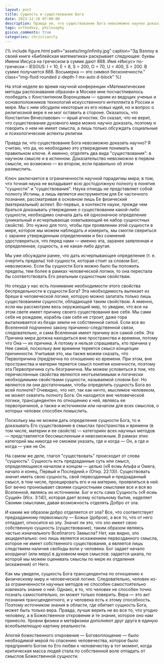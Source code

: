 ```yaml
---
layout: post
title: Сущность и существование Бога
date: 2023-12-16 07:00:00
description: Правда ли, что существование Бога невозможно научно доказать?
tags: orthodoxy, philosophy
giscus_comments: true
categories: christianity
---
```


{% include figure.html path="assets/img/infinity.jpg" caption="Эд Вэллоу в своей книге «Библейская математика» раскрывает следующее: буквы Имени Иисуса на греческом в сумме дают 888. Имя «Иисус» по-гречески – IESOUS: I = 10, E = 8, S = 200, O = 70, U = 400, S = 200. В сумме получается 888. Восьмерка &mdash; это символ бесконечности." class="img-fluid rounded z-depth-1 mx-auto d-block" %}

На этой неделе во время научной конференции «Математические методы распознавания образов» в Москве мне посчастливилось пообедать с Константином Воронцовым — одним из ведущих ученых и основоположников технологий искусственного интеллекта в России и мире. Мы с ним обсудили некоторые из его новых идей, но и вопрос о религиозной вере я не мог оставить в стороне.
Оказалось, что Константин Вячеславович — ярый агностик. Он сказал, что не верит, что существование духовного мира можно научно доказать, поэтому и говорить о нем не имеет смысла, а лишь только обсуждать социальные и психологические аспекты религии.

Правда ли, что существование Бога невозможно доказать научно? Я считаю, что да, но необходимо это утверждение понимать в правильном ключе. А именно, отделять два вида "существования": в научном смысле и в истинном. Доказательство невозможно в первом смысле, но возможно — во втором, если правильно об этом размыслить.

Ключ заключается в ограниченности научной парадигмы мира; в том, что точная наука не вкладывает всю достодолжную полноту в понятия "сущности" и "существования". Наука отнюдь не представляет собой полноту Истины, а лишь является инструментом для Ее частичного познания, рассматривая в основном лишь Ее физический (материальный) аспект.
Во-первых, в контексте науки, прежде чем браться доказывать утверждение о существовании какой-либо сущности, необходимо сначала дать ей однозначное определение (уникальный и исчерпывающе охватывающий ее набор сущностных свойств). Это нужно для того, чтобы при проявлении этой сущности в мире, которое мы можем наблюдать и измерить, мы смогли свериться с заранее утвержденным определением и без сомнений удостовериться, что перед нами — именно эта, заранее заявленная и определенная, сущность, а не какая-либо другая.

Мы уже обсуждали ранее, что дать исчерпывающее определение (т. е. очертить пределы) той сущности, которая стоит за словом Бог, невозможно. Если бы сущности Бога можно было бы положить пределы, тем более в рамках человеческой логики, то она перестала бы соответствовать Его реальным сущностным свойствам.

Но откуда у нас есть понимание необходимости этого свойства беспредельности в сущности Бога? Эта необходимость вытекает из бреши в человеческой логике, которую можно залатать только лишь существованием сущности, обладающей таким свойством. А именно, если мы рассмотрим весь окружающий мир, то увидим, что все на этом свете имеет причину своего существования вне себя. Мы сами себя не рождаем, корабль сам себя не строит, даже гора выталкивается из бездн земли не собственной силой. Если все во Вселенной подчинено закону причинно-следственной связи, следовательно, и сама Вселенная имеет причину все самой себя. Эта Причина мира должна находиться вне пространства и времени, потому что Она — их причина. А потому и нельзя спрашивать, кто причина у Нее самой, поскольку вне времени теряется смысл концепции причинности. Учитывая это, мы также можем сказать, что Первопричина (пред)вечна по отношению ко времени. При этом, вне пространства и материи теряется смысл понятия конечности, поэтому эта Первопричина суть безгранична. Мы можем условиться в том, что перечисленные свойства являются неотъемлимыми и логически необходимыми свойствами сущности, называемой словом Бог. Но являются ли они достаточными, чтобы определить сущность Бога во всей полноте? Очевидно, что нет, так как ничто, мыслимое человеком, не может охватить полноту Бога: Он находится вне человеческой логики, трансцендентен по отношению к ней, являясь ее первопричиной, а также и источником или началом для всех смыслов, о которых человек способен помыслить.

Поскольку мы не можем дать определение сущности Бога, то и доказывать Его существование в смыслах пространства и времени (в том числе, материи и ее свойств) — категориях всех научных методов — представляется бессмысленным и невозможным. В рамках этих категорий мы никогда не сможем указать, где и когда — Он, а где и когда — уже не Он.

На самом же деле, глагол "существовать" происходит от слова "сущность". Сущность есть предзаданные суть или смысл, определяющиеся началом и концом — целью («Я есмь Альфа и Омега, начало и конец, Первый и Последний.» (Откр. 22:13)). Существовать значит иметь свою сущность, свой первозданный и предзаданный смысл, в том числе, проецировать его и на материю, проявляться в ней. Бог вечно пронизывает своими сущностными смыслами все и вся во Вселенной, являясь их источником.
Бог и есть сама Сущность («Я есмь Сущий» (Исх. 3:14)), которая дает всему остальному бытие, наделяет Своими смыслами, давая возможность отделять Добро от зла.

И каким же образом добро отделяется от зла? Все, что соответствует предзаданному первосмыслу — Божье (доброе), а все то, что от него отпадает, относится ко злу. Значит ли это, что зло имеет свою собственную сущность (существование), таким образом являясь частью изначального Всеблагого Замысла? Нет, как видно, зло акцидентально: оно лишь является искажением первозданного смысла, которое не имеет собственного существования, а является лишь следствием наличия свободы воли у человека.
Бог задает начало координат (или меру) в духовном мире смыслов: задается шкала, по которой мы можем оценивать смыслы по мере их отдаления (искажения) от Него.

Как мы увидели, сущность Бога трансцендентна по отношению к физическому миру и человеческой логике. Следовательно, человек из-за ограниченности научных методов не способен самостоятельно извлекать знание о ней. Однако, в то, что человек не способен точно познать самостоятельно, он может только поверить. Вера — это акт познания трансцендентного, и у человека есть к этому способность. Поэтому источником знания в области, где обитает сущность Бога, может быть только вера. Правда, лучше верить не во все то, что угодно человеку, а в Божественное откровение и те знания, которое оно нам принесло.
Уровни физики и метафизики дополняют друг друга в единую всеобъемлющую картину реальности.

Апогей божественного откровения — Боговоплощение — было необходимой мерой по спасению человечества, которое было предпринято Богом по Его любви к человечеству в тот момент, когда критическая масса людей стала по собственной воле отпадать от смыслов Божественной сущности.